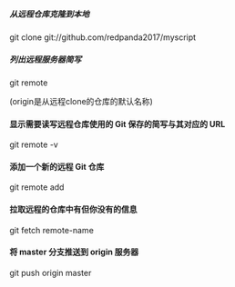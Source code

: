 ##### 从远程仓库克隆到本地
git clone git://github.com/redpanda2017/myscript

##### 列出远程服务器简写
git remote

(origin是从远程clone的仓库的默认名称)

#### 显示需要读写远程仓库使用的 Git 保存的简写与其对应的 URL
git remote -v

#### 添加一个新的远程 Git 仓库
git remote add <short-name> <url> 

#### 拉取远程的仓库中有但你没有的信息
git fetch remote-name

#### 将 master 分支推送到 origin 服务器
git push origin master

